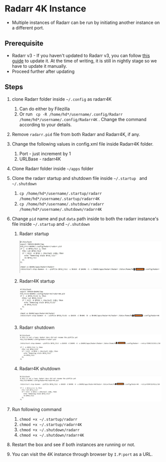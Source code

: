 # Radarr 4K Instance

- Multiple instances of Radarr can be run by initiating another instance on a different port.

## Prerequisite

- Radarr v3 - If you haven't updated to Radarr v3, you can follow [this guide](https://github.com/pranscript/plex_bytesized/blob/master/radarr/radarrV2%20to%20V3(nightly).md) to update it. At the time of writing, it is still in nightly stage so we have to update it manually.
- Proceed further after updating

## Steps

1. clone Radarr folder inside ```~/.config```  as radarr4K

   1. Can do either by Filezilla
   2. Or run ``` cp -R /home/hd*/username/.config/Radarr /home/hd*/username/.config/Radarr4K```  . Change the command according to your details.

2. Remove ```radarr.pid``` file from both Radarr and Radarr4K, if any.

3. Change the following values in config.xml file inside Radarr4K folder.

   1. Port - just increment by 1
   2. URLBase - radarr4K

4. Clone Radarr folder inside ```~/apps``` folder

5. Clone the radarr startup and shutdown file inside ```~/.startup ``` and ``` ~/.shutdown```

   1. ```cp /home/hd*/username/.startup/radarr /home/hd*/username/.startup/radarr4K```
   2. ```cp /home/hd*/username/.shutdown/radarr /home/hd*/username/.shutdown/radarr4K```

6. Change ```pid``` name and put ```data``` path inside to both the radarr instance's file inside ```~/.startup``` and ```~/.shutdown```

   1. Radarr startup

      ![GitHub Logo](../images/radarrStartup.jpg)

   2. Radarr4K startup

      ![GitHub Logo](../images/radarr4kStartup.jpg)

   3. Radarr shutdown

      ![GitHub Logo](../images/radarrShutdown.jpg)

   4. Radarr4K shutdown

      ![GitHub Logo](../images/radarr4kShutdown.jpg)

7. Run following command
   1. ```chmod +x ~/.startup/radarr```
   2. ```chmod +x ~/.startup/radarr4K```
   3. ```chmod +x ~/.shutdown/radarr```
   4. ```chmod +x ~/.shutdown/radarr4K```
8. Restart the box and see if both instances are running or not.
9. You can visit the 4K instance through browser by ```I.P:port``` as a URL.